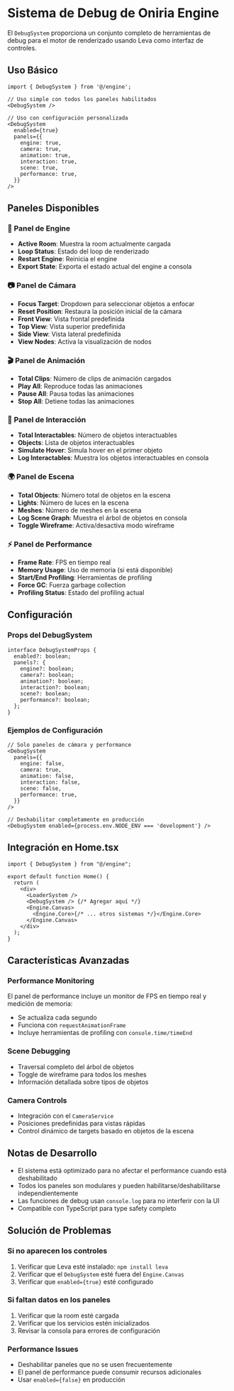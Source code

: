 # Sistema de Debug de Oniria Engine

El `DebugSystem` proporciona un conjunto completo de herramientas de debug para el motor de renderizado usando Leva como interfaz de controles.

## Uso Básico

```tsx
import { DebugSystem } from '@/engine';

// Uso simple con todos los paneles habilitados
<DebugSystem />

// Uso con configuración personalizada
<DebugSystem
  enabled={true}
  panels={{
    engine: true,
    camera: true,
    animation: true,
    interaction: true,
    scene: true,
    performance: true,
  }}
/>
```

## Paneles Disponibles

### 🔧 Panel de Engine

- **Active Room**: Muestra la room actualmente cargada
- **Loop Status**: Estado del loop de renderizado
- **Restart Engine**: Reinicia el engine
- **Export State**: Exporta el estado actual del engine a consola

### 📷 Panel de Cámara

- **Focus Target**: Dropdown para seleccionar objetos a enfocar
- **Reset Position**: Restaura la posición inicial de la cámara
- **Front View**: Vista frontal predefinida
- **Top View**: Vista superior predefinida
- **Side View**: Vista lateral predefinida
- **View Nodes**: Activa la visualización de nodos

### 🎬 Panel de Animación

- **Total Clips**: Número de clips de animación cargados
- **Play All**: Reproduce todas las animaciones
- **Pause All**: Pausa todas las animaciones
- **Stop All**: Detiene todas las animaciones

### 🎯 Panel de Interacción

- **Total Interactables**: Número de objetos interactuables
- **Objects**: Lista de objetos interactuables
- **Simulate Hover**: Simula hover en el primer objeto
- **Log Interactables**: Muestra los objetos interactuables en consola

### 🌍 Panel de Escena

- **Total Objects**: Número total de objetos en la escena
- **Lights**: Número de luces en la escena
- **Meshes**: Número de meshes en la escena
- **Log Scene Graph**: Muestra el árbol de objetos en consola
- **Toggle Wireframe**: Activa/desactiva modo wireframe

### ⚡ Panel de Performance

- **Frame Rate**: FPS en tiempo real
- **Memory Usage**: Uso de memoria (si está disponible)
- **Start/End Profiling**: Herramientas de profiling
- **Force GC**: Fuerza garbage collection
- **Profiling Status**: Estado del profiling actual

## Configuración

### Props del DebugSystem

```tsx
interface DebugSystemProps {
  enabled?: boolean;
  panels?: {
    engine?: boolean;
    camera?: boolean;
    animation?: boolean;
    interaction?: boolean;
    scene?: boolean;
    performance?: boolean;
  };
}
```

### Ejemplos de Configuración

```tsx
// Solo paneles de cámara y performance
<DebugSystem
  panels={{
    engine: false,
    camera: true,
    animation: false,
    interaction: false,
    scene: false,
    performance: true,
  }}
/>

// Deshabilitar completamente en producción
<DebugSystem enabled={process.env.NODE_ENV === 'development'} />
```

## Integración en Home.tsx

```tsx
import { DebugSystem } from "@/engine";

export default function Home() {
  return (
    <div>
      <LoaderSystem />
      <DebugSystem /> {/* Agregar aquí */}
      <Engine.Canvas>
        <Engine.Core>{/* ... otros sistemas */}</Engine.Core>
      </Engine.Canvas>
    </div>
  );
}
```

## Características Avanzadas

### Performance Monitoring

El panel de performance incluye un monitor de FPS en tiempo real y medición de memoria:

- Se actualiza cada segundo
- Funciona con `requestAnimationFrame`
- Incluye herramientas de profiling con `console.time/timeEnd`

### Scene Debugging

- Traversal completo del árbol de objetos
- Toggle de wireframe para todos los meshes
- Información detallada sobre tipos de objetos

### Camera Controls

- Integración con el `CameraService`
- Posiciones predefinidas para vistas rápidas
- Control dinámico de targets basado en objetos de la escena

## Notas de Desarrollo

- El sistema está optimizado para no afectar el performance cuando está deshabilitado
- Todos los paneles son modulares y pueden habilitarse/deshabilitarse independientemente
- Las funciones de debug usan `console.log` para no interferir con la UI
- Compatible con TypeScript para type safety completo

## Solución de Problemas

### Si no aparecen los controles

1. Verificar que Leva esté instalado: `npm install leva`
2. Verificar que el `DebugSystem` esté fuera del `Engine.Canvas`
3. Verificar que `enabled={true}` esté configurado

### Si faltan datos en los paneles

1. Verificar que la room esté cargada
2. Verificar que los servicios estén inicializados
3. Revisar la consola para errores de configuración

### Performance Issues

- Deshabilitar paneles que no se usen frecuentemente
- El panel de performance puede consumir recursos adicionales
- Usar `enabled={false}` en producción
